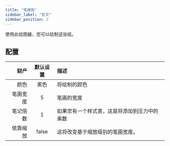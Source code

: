 ```yaml
---
title: "笔画板"
sidebar_label: "彭文"
sidebar_position: 2
---
```



使用此绘图器，您可以绘制这张纸。

## 配置

|   财产 | 默认设置  | 描述                     |
| ----:|:-----:|:---------------------- |
|   颜色 |  黑色   | 将绘制的颜色                 |
| 笔画宽度 |   5   | 笔画的宽度                  |
| 笔记倍数 |   1   | 如果您有一个样式表，这是将添加到压力中的乘数 |
| 依靠缩放 | false | 这将改变基于缩放级别的笔画宽度。       |
